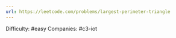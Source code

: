 ```yaml
---
url: https://leetcode.com/problems/largest-perimeter-triangle
---
```


Difficulty: #easy
Companies: #c3-iot